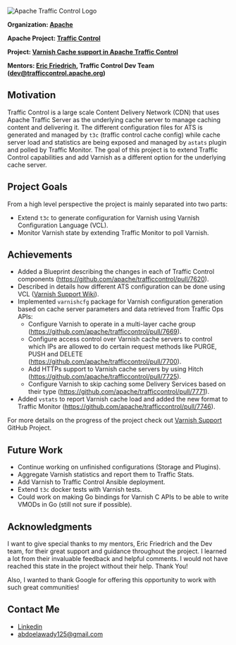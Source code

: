 ![Apache Traffic Control Logo](https://trafficcontrol.apache.org/resources/Traffic-Control-Logo-FINAL-Black-Text.png)

**Organization: [Apache](https://www.apache.org/)**

**Apache Project: [Traffic Control](https://trafficcontrol.apache.org/)**

**Project: [Varnish Cache support in Apache Traffic Control](https://summerofcode.withgoogle.com/programs/2023/projects/Y9YXNhle)**

**Mentors: [Eric Friedrich](https://github.com/limited), Traffic Control Dev Team (dev@trafficcontrol.apache.org)**

## Motivation

Traffic Control is a large scale Content Delivery Network (CDN) that uses Apache Traffic Server as the underlying cache server to manage caching content and delivering it. The different configuration files for ATS is generated and managed by `t3c` (traffic control cache config) while cache server load and statistics are being exposed and managed by `astats` plugin and polled by Traffic Monitor.
The goal of this project is to extend Traffic Control capabilities and add Varnish as a different option for the underlying cache server.

## Project Goals

From a high level perspective the project is mainly separated into two parts:

- Extend `t3c` to generate configuration for Varnish using Varnish Configuration Language (VCL).
- Monitor Varnish state by extending Traffic Monitor to poll Varnish.

## Achievements

- Added a Blueprint describing the changes in each of Traffic Control components (https://github.com/apache/trafficcontrol/pull/7620).
- Described in details how different ATS configuration can be done using VCL ([Varnish Support Wiki](https://github.com/apache/trafficcontrol/wiki/Varnish-Support)).
- Implemented `varnishcfg` package for Varnish configuration generation based on cache server parameters and data retrieved from Traffic Ops APIs:
  - Configure Varnish to operate in a multi-layer cache group (https://github.com/apache/trafficcontrol/pull/7669).
  - Configure access control over Varnish cache servers to control which IPs are allowed to do certain request methods like PURGE, PUSH and DELETE (https://github.com/apache/trafficcontrol/pull/7700).
  - Add HTTPs support to Varnish cache servers by using Hitch (https://github.com/apache/trafficcontrol/pull/7725).
  - Configure Varnish to skip caching some Delivery Services based on their type (https://github.com/apache/trafficcontrol/pull/7771).
- Added `vstats` to report Varnish cache load and added the new format to Traffic Monitor (https://github.com/apache/trafficcontrol/pull/7746).

For more details on the progress of the project check out [Varnish Support](https://github.com/apache/trafficcontrol/projects/21) GitHub Project.

## Future Work

- Continue working on unfinished configurations (Storage and Plugins).
- Aggregate Varnish statistics and report them to Traffic Stats.
- Add Varnish to Traffic Control Ansible deployment.
- Extend `t3c` docker tests with Varnish tests.
- Could work on making Go bindings for Varnish C APIs to be able to write VMODs in Go (still not sure if possible).

## Acknowledgments

I want to give special thanks to my mentors, Eric Friedrich and the Dev team, for their great support and guidance throughout the project. I learned a lot from their invaluable feedback and helpful comments. I would not have reached this state in the project without their help. Thank You!

Also, I wanted to thank Google for offering this opportunity to work with such great communities!

## Contact Me

- [Linkedin](https://www.linkedin.com/in/abdulrahmanelawady/)
- abdoelawady125@gmail.com
